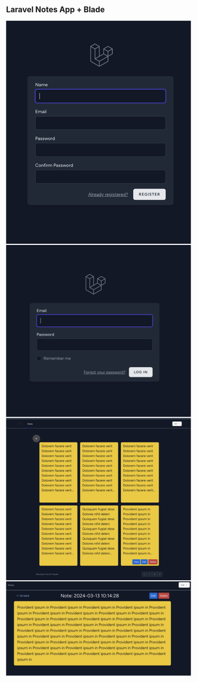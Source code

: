 ## Laravel Notes App + Blade

![register](register.png)
![login](login.png)
![notes](notes.png)
![show note](show-notes.png)
